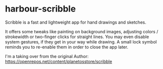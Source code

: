 # harbour-scribble
Scribble is a fast and lightweight app for hand drawings and sketches.

 It offers some tweaks like painting on background images, adjusting colors / strokewidth or two-finger clicks for straight lines. You may even disable system gestures, if they get in your way while drawing. A small lock symbol reminds you to re-enable them in order to close the app later.
 
 I'm a taking over from the original Author: https://openrepos.net/content/planetosstore/scribble
